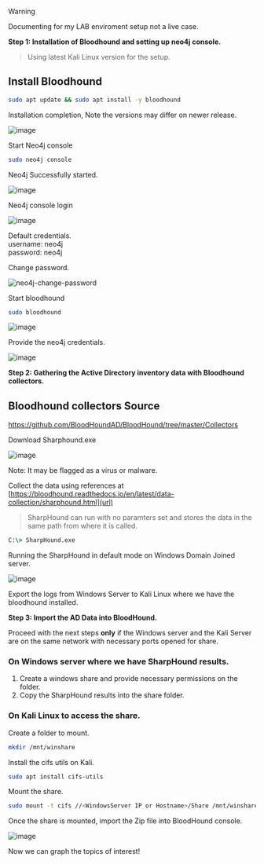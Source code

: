 > [!WARNING]
> Documenting for my LAB enviroment setup not a live case.


**Step 1:
Installation of Bloodhound and setting up neo4j console.**

> Using latest Kali Linux version for the setup.

## Install Bloodhound
```bash
sudo apt update && sudo apt install -y bloodhound
```

Installation completion, Note the versions may differ on newer release.

![image](https://github.com/VGSandz/Pub/assets/64747937/5c6ae0c0-6c5c-42be-b8fd-473c8f4da6d3)

Start Neo4j console
```bash
sudo neo4j console
```
Neo4j Successfully started.

![image](https://github.com/VGSandz/Pub/assets/64747937/4371e37d-8502-46ef-858d-2a48ca76ba91)

Neo4j console login

![image](https://github.com/VGSandz/Pub/assets/64747937/2b0d3576-a913-475f-9c7a-991728a89317)

Default credentials.<br/>
username: neo4j<br/>
password: neo4j

Change password.

![neo4j-change-password](https://github.com/VGSandz/Pub/assets/64747937/60398344-c021-4a4a-9a07-e7d352a6b011)

Start bloodhound
```bash
sudo bloodhound
```

![image](https://github.com/VGSandz/Pub/assets/64747937/6c5b5b6c-29ed-4339-be2b-66d9219a0782)

Provide the neo4j credentials.

![image](https://github.com/VGSandz/Pub/assets/64747937/18a398fb-86a8-49b7-90b6-3d280831249a)


**Step 2:
Gathering the Active Directory inventory data with Bloodhound collectors.**

## Bloodhound collectors Source 

https://github.com/BloodHoundAD/BloodHound/tree/master/Collectors

Download Sharphound.exe

![image](https://github.com/VGSandz/Pub/assets/64747937/d746ab39-ebec-4bbe-9c21-283766383e27)

Note: It may be flagged as a virus or malware.

Collect the data using references at [https://bloodhound.readthedocs.io/en/latest/data-collection/sharphound.html](url)

> SharpHound can run with no paramters set and stores the data in the same path from where it is called.

```cmd
C:\> SharpHound.exe
```

Running the SharpHound in default mode on Windows Domain Joined server.

![image](https://github.com/VGSandz/Pub/assets/64747937/e6bba858-e15d-40e8-8885-f33d525600c1)

Export the logs from Windows Server to Kali Linux where we have the bloodhound installed.


**Step 3:
Import the AD Data into BloodHound.**

Proceed with the next steps **only** if the Windows server and the Kali Server are on the same network with necessary ports opened for share. 

### On Windows server where we have SharpHound results.
1. Create a windows share and provide necessary permissions on the folder. 
1. Copy the SharpHound results into the share folder.

### On Kali Linux to access the share.

Create a folder to mount.
```bash
mkdir /mnt/winshare
```

Install the cifs utils on Kali.

```bash
sudo apt install cifs-utils
```
Mount the share.

```bash
sudo mount -t cifs //<WindowsServer IP or Hostname>/Share /mnt/winshare -o username=Administrator@<domain-name>
```

Once the share is mounted, import the Zip file into BloodHound console.

![image](https://github.com/VGSandz/Pub/assets/64747937/0b435cdb-1c14-477d-b4bc-5a8efbbfc219)

Now we can graph the topics of interest!



